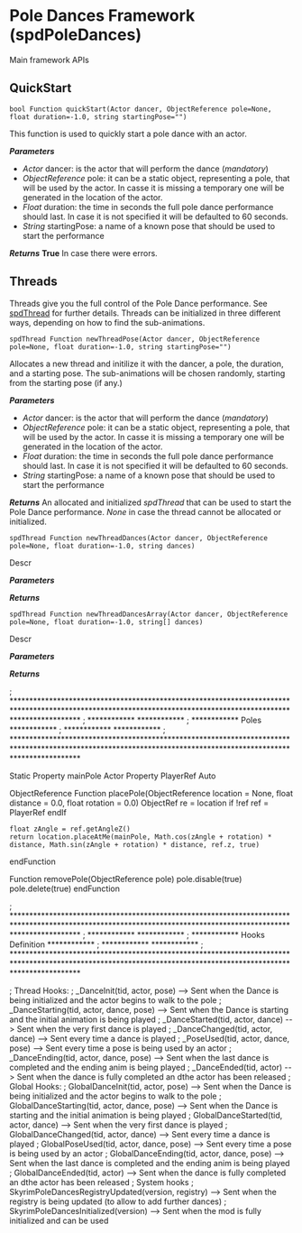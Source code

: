# Pole Dances Framework (spdPoleDances)
Main framework APIs


## QuickStart
```
bool Function quickStart(Actor dancer, ObjectReference pole=None, float duration=-1.0, string startingPose="")
```
This function is used to quickly start a pole dance with an actor.

**_Parameters_**
* _Actor_ dancer: is the actor that will perform the dance (_mandatory_)
* _ObjectReference_ pole: it can be a static object, representing a pole, that will be used by the actor. In casse it is missing a temporary one will be generated in the location of the actor.
* _Float_ duration: the time in seconds the full pole dance performance should last. In case it is not specified it will be defaulted to 60 seconds.
* _String_ startingPose: a name of a known pose that should be used to start the performance

**_Returns_**
**True** In case there were errors.


## Threads
Threads give you the full control of the Pole Dance performance.
See [spdThread](spdThread.md) for further details.
Threads can be initialized in three different ways, depending on how to find the sub-animations.

```
spdThread Function newThreadPose(Actor dancer, ObjectReference pole=None, float duration=-1.0, string startingPose="")
```
Allocates a new thread and initilize it with the dancer, a pole, the duration, and a starting pose. The sub-animations will be chosen randomly, starting from the starting pose (if any.)

**_Parameters_**
* _Actor_ dancer: is the actor that will perform the dance (_mandatory_)
* _ObjectReference_ pole: it can be a static object, representing a pole, that will be used by the actor. In casse it is missing a temporary one will be generated in the location of the actor.
* _Float_ duration: the time in seconds the full pole dance performance should last. In case it is not specified it will be defaulted to 60 seconds.
* _String_ startingPose: a name of a known pose that should be used to start the performance

**_Returns_**
An allocated and initialized _spdThread_ that can be used to start the Pole Dance performance.
_None_ in case the thread cannot be allocated or initialized.


```
spdThread Function newThreadDances(Actor dancer, ObjectReference pole=None, float duration=-1.0, string dances)
```
Descr

**_Parameters_**

**_Returns_**


```
spdThread Function newThreadDancesArray(Actor dancer, ObjectReference pole=None, float duration=-1.0, string[] dances)
```
Descr

**_Parameters_**

**_Returns_**










; ****************************************************************************************************************************************************************
; ************                                                                                                                                        ************
; ************                                                Poles                                                                                   ************
; ************                                                                                                                                        ************
; ****************************************************************************************************************************************************************

Static Property mainPole
Actor Property PlayerRef Auto

ObjectReference Function placePole(ObjectReference location = None, float distance = 0.0, float rotation = 0.0)
	ObjectRef re = location
	if !ref
		ref = PlayerRef
	endIf
	
	float zAngle = ref.getAngleZ()
	return location.placeAtMe(mainPole, Math.cos(zAngle + rotation) * distance, Math.sin(zAngle + rotation) * distance, ref.z, true)
endFunction

Function removePole(ObjectReference pole)
	pole.disable(true)
	pole.delete(true)
endFunction


; ****************************************************************************************************************************************************************
; ************                                                                                                                                        ************
; ************                                             Hooks Definition                                                                           ************
; ************                                                                                                                                        ************
; ****************************************************************************************************************************************************************

; Thread Hooks:
; 	<Hook>_DanceInit(tid, actor, pose)				--> Sent when the Dance is being initialized and the actor begins to walk to the pole
; 	<Hook>_DanceStarting(tid, actor, dance, pose)	--> Sent when the Dance is starting and the initial animation is being played
; 	<Hook>_DanceStarted(tid, actor, dance)			--> Sent when the very first dance is played
; 	<Hook>_DanceChanged(tid, actor, dance)			--> Sent every time a dance is played
;	<Hook>_PoseUsed(tid, actor, dance, pose)		--> Sent every time a pose is being used by an actor
;	<Hook>_DanceEnding(tid, actor, dance, pose)		--> Sent when the last dance is completed and the ending anim is being played
;	<Hook>_DanceEnded(tid, actor)					--> Sent when the dance is fully completed an dthe actor has been released
; Global Hooks:
; 	GlobalDanceInit(tid, actor, pose)				--> Sent when the Dance is being initialized and the actor begins to walk to the pole
; 	GlobalDanceStarting(tid, actor, dance, pose)	--> Sent when the Dance is starting and the initial animation is being played
; 	GlobalDanceStarted(tid, actor, dance)			--> Sent when the very first dance is played
; 	GlobalDanceChanged(tid, actor, dance)			--> Sent every time a dance is played
;	GlobalPoseUsed(tid, actor, dance, pose)			--> Sent every time a pose is being used by an actor
;	GlobalDanceEnding(tid, actor, dance, pose)		--> Sent when the last dance is completed and the ending anim is being played
;	GlobalDanceEnded(tid, actor)					--> Sent when the dance is fully completed an dthe actor has been released
; System hooks
;	SkyrimPoleDancesRegistryUpdated(version, registry)	--> Sent when the registry is being updated (to allow to add further dances)
;	SkyrimPoleDancesInitialized(version)				--> Sent when the mod is fully initialized and can be used
